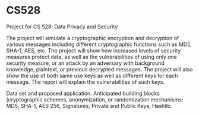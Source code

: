 # CS528
Project for CS 528: Data Privacy and Security


The project will simulate a cryptographic encryption and decryption of various messages including different cryptographic functions such as MD5, SHA-1, AES, etc. The project will show how increased levels of security measures protect data, as well as the vulnerabilities of using only one security measure, or an attack by an adversary with background knowledge, plaintext, or previous decrypted messages. The project will also show the use of both same use keys as well as different keys for each message. The report will explain the vulnerabilities of such keys.

Data set and proposed application:
Anticipated building blocks (cryptographic schemes, anonymization, or randomization mechanisms:
MD5, SHA-1, AES 256,  Signatures, Private and Public Keys, Hashlib.
